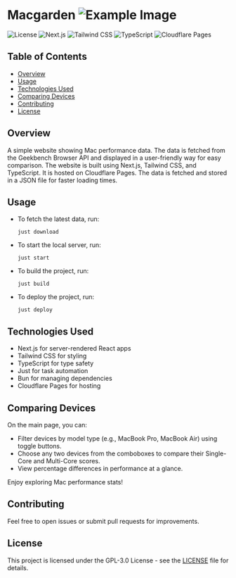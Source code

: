 # Macgarden ![Example Image](example.png)

![License](https://img.shields.io/badge/license-GPL--3.0-yellow)
![Next.js](https://img.shields.io/badge/Next.js-13.4-green)
![Tailwind CSS](https://img.shields.io/badge/Tailwind%20CSS-3.3.2-blue)
![TypeScript](https://img.shields.io/badge/TypeScript-4.9.5-blue)
![Cloudflare Pages](https://img.shields.io/badge/Cloudflare%20Pages-orange)

## Table of Contents

- [Overview](#overview)
- [Usage](#usage)
- [Technologies Used](#technologies-used)
- [Comparing Devices](#comparing-devices)
- [Contributing](#contributing)
- [License](#license)

## Overview

A simple website showing Mac performance data. The data is fetched from the Geekbench Browser API and displayed in a user-friendly way for easy comparison. The website is built using Next.js, Tailwind CSS, and TypeScript. It is hosted on Cloudflare Pages. The data is fetched and stored in a JSON file for faster loading times.

## Usage

- To fetch the latest data, run:
  ```
  just download
  ```
- To start the local server, run:
  ```
  just start
  ```
- To build the project, run:
  ```
  just build
  ```
- To deploy the project, run:
  ```
  just deploy
  ```

## Technologies Used

- Next.js for server-rendered React apps
- Tailwind CSS for styling
- TypeScript for type safety
- Just for task automation
- Bun for managing dependencies
- Cloudflare Pages for hosting

## Comparing Devices

On the main page, you can:

- Filter devices by model type (e.g., MacBook Pro, MacBook Air) using toggle buttons.
- Choose any two devices from the comboboxes to compare their Single-Core and Multi-Core scores.
- View percentage differences in performance at a glance.

Enjoy exploring Mac performance stats!

## Contributing

Feel free to open issues or submit pull requests for improvements.

## License

This project is licensed under the GPL-3.0 License - see the [LICENSE](LICENSE) file for details.
```
